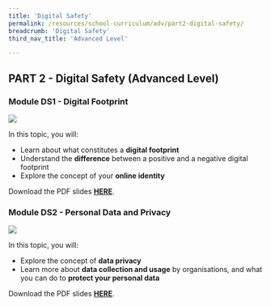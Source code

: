 ```yaml
---
title: 'Digital Safety'
permalink: /resources/school-curriculum/adv/part2-digital-safety/
breadcrumb: 'Digital Safety'
third_nav_title: 'Advanced Level'

---
```


## PART 2 - Digital Safety  (Advanced Level)

### Module DS1 - Digital Footprint

![](../images/adv-ds1.jpg)

In this topic, you will: 

- Learn about what constitutes a **digital footprint**
- Understand the **difference** between a positive and a negative digital footprint
- Explore the concept of your **online identity**

Download the PDF slides **[HERE](https://go.gov.sg/sure-ds1-adv-slides)**.



### Module DS2 - Personal Data and Privacy

![](../images/adv-ds2.jpg)

In this topic, you will: 

- Explore the concept of **data privacy**
- Learn more about **data collection and usage** by organisations, and what you can do to **protect your personal data**

Download the PDF slides **[HERE](https://go.gov.sg/sure-ds2-adv-slides)**.



